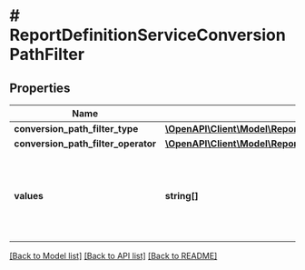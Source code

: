 # # ReportDefinitionServiceConversionPathFilter

## Properties

Name | Type | Description | Notes
------------ | ------------- | ------------- | -------------
**conversion_path_filter_type** | [**\OpenAPI\Client\Model\ReportDefinitionServiceConversionPathFilterType**](ReportDefinitionServiceConversionPathFilterType.md) |  | [optional]
**conversion_path_filter_operator** | [**\OpenAPI\Client\Model\ReportDefinitionServiceConversionPathFilterOperator**](ReportDefinitionServiceConversionPathFilterOperator.md) |  | [optional]
**values** | **string[]** | &lt;div lang&#x3D;\&quot;ja\&quot;&gt;条件値です。複数指定した場合は、OR条件になります。&lt;/div&gt; &lt;div lang&#x3D;\&quot;en\&quot;&gt;Condition value. If multiple values are specified, the condition will be \&quot;OR\&quot;. &lt;/div&gt; | [optional]

[[Back to Model list]](../../README.md#models) [[Back to API list]](../../README.md#endpoints) [[Back to README]](../../README.md)
